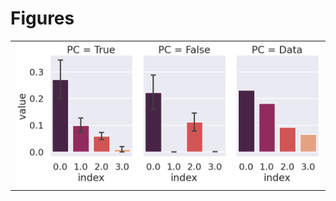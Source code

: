 
# Figures

|                                          |
|:-----------------------------------------|
| ![](./base-train-plot-fit-plot-bar-.png) |
